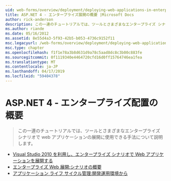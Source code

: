 ```yaml
---
uid: web-forms/overview/deployment/deploying-web-applications-in-enterprise-scenarios/index
title: ASP.NET 4 - エンタープライズ展開の概要 |Microsoft Docs
author: rick-anderson
description: この一連のチュートリアルでは、ツールとさまざまなエンタープライズ シナリオで web アプリケーションの展開に使用できる手法について説明します。
ms.author: riande
ms.date: 05/16/2012
ms.assetid: 8e55d4a3-5f93-42b5-b053-4736c9152f11
msc.legacyurl: /web-forms/overview/deployment/deploying-web-applications-in-enterprise-scenarios
msc.type: chapter
ms.openlocfilehash: f1f1e78a3b8d631d9a78c5aad8dc8c3b00c883fe
ms.sourcegitcommit: 0f1119340e4464720cfd16d0ff15764746ea1fea
ms.translationtype: MT
ms.contentlocale: ja-JP
ms.lasthandoff: 04/17/2019
ms.locfileid: "59404378"
---
```

# <a name="aspnet-4---enterprise-deployment-introduction"></a>ASP.NET 4 - エンタープライズ配置の概要

> この一連のチュートリアルでは、ツールとさまざまなエンタープライズ シナリオで web アプリケーションの展開に使用できる手法について説明します。


- [Visual Studio 2010 を利用し、エンタープライズ シナリオで Web アプリケーションを展開する](deploying-web-applications-in-enterprise-scenarios.md)
- [エンタープライズ Web 展開:シナリオの概要](enterprise-web-deployment-scenario-overview.md)
- [アプリケーション ライフ サイクル管理:開発運用環境から](application-lifecycle-management-from-development-to-production.md)
